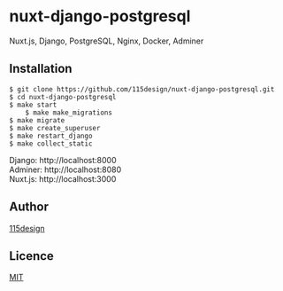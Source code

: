 # nuxt-django-postgresql
Nuxt.js, Django, PostgreSQL, Nginx, Docker, Adminer

## Installation

    $ git clone https://github.com/115design/nuxt-django-postgresql.git
    $ cd nuxt-django-postgresql
    $ make start
		$ make make_migrations
    $ make migrate
    $ make create_superuser
    $ make restart_django
    $ make collect_static
		
Django: http://localhost:8000  
Adminer: http://localhost:8080  
Nuxt.js: http://localhost:3000

## Author

[115design](http://115design.main.jp/)

## Licence

[MIT](https://opensource.org/licenses/MIT)
